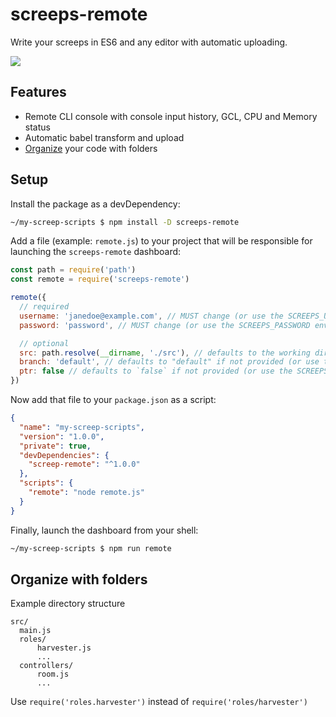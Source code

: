 # screeps-remote

Write your screeps in ES6 and any editor with automatic uploading.

![](https://i.imgur.com/Lrsu31K.png)

## Features

- Remote CLI console with console input history, GCL, CPU and Memory status
- Automatic babel transform and upload
- [Organize](#organize-with-folders) your code with folders

## Setup

Install the package as a devDependency:

```bash
~/my-screep-scripts $ npm install -D screeps-remote
```

Add a file (example: `remote.js`) to your project that will be responsible for launching the `screeps-remote` dashboard:

```javascript
const path = require('path')
const remote = require('screeps-remote')

remote({
  // required
  username: 'janedoe@example.com', // MUST change (or use the SCREEPS_USERNAME envvar)
  password: 'password', // MUST change (or use the SCREEPS_PASSWORD envvar)

  // optional
  src: path.resolve(__dirname, './src'), // defaults to the working directory if not specified (or use the SCREEPS_SOURCE envvar)
  branch: 'default', // defaults to "default" if not provided (or use the SCREEPS_BRANCH envvar)
  ptr: false // defaults to `false` if not provided (or use the SCREEPS_PTR envvar)
})
```

Now add that file to your `package.json` as a script:

```json
{
  "name": "my-screep-scripts",
  "version": "1.0.0",
  "private": true,
  "devDependencies": {
    "screep-remote": "^1.0.0"
  },
  "scripts": {
    "remote": "node remote.js"
  }
}
```

Finally, launch the dashboard from your shell:

```bash
~/my-screep-scripts $ npm run remote
```

## Organize with folders

Example directory structure

```
src/
  main.js
  roles/
      harvester.js
      ...
  controllers/
      room.js
      ...
```

Use `require('roles.harvester')` instead of `require('roles/harvester')`
